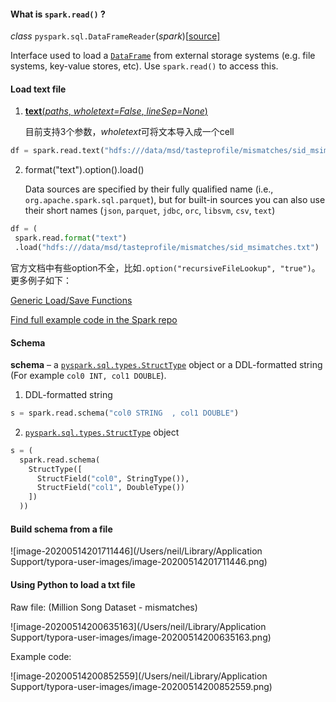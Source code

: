 #### What is  `spark.read()` ?

*class* `pyspark.sql.DataFrameReader`(*spark*)[[source\]](https://spark.apache.org/docs/latest/api/python/_modules/pyspark/sql/readwriter.html#DataFrameReader)

Interface used to load a [`DataFrame`](https://spark.apache.org/docs/latest/api/python/pyspark.sql.html#pyspark.sql.DataFrame) from external storage systems (e.g. file systems, key-value stores, etc). Use `spark.read()` to access this.



#### Load text file

1. [**text**(*paths*, *wholetext=False*, *lineSep=None*)](https://spark.apache.org/docs/latest/api/python/_modules/pyspark/sql/readwriter.html#DataFrameReader.text) 

   目前支持3个参数，*wholetext*可将文本导入成一个cell

```python
df = spark.read.text("hdfs:///data/msd/tasteprofile/mismatches/sid_msimatches.txt")
```

2. format("text").option().load()

   Data sources are specified by their fully qualified name (i.e., `org.apache.spark.sql.parquet`), but for built-in sources you can also use their short names (`json`, `parquet`, `jdbc`, `orc`, `libsvm`, `csv`, `text`)

```python
df = (
 spark.read.format("text")
 .load("hdfs:///data/msd/tasteprofile/mismatches/sid_msimatches.txt")
```

官方文档中有些option不全，比如`.option("recursiveFileLookup", "true")`。更多例子如下：

[Generic Load/Save Functions](https://spark.apache.org/docs/latest/sql-data-sources-load-save-functions.html)

[Find full example code in the Spark repo](https://github.com/apache/spark/blob/master/examples/src/main/python/sql/datasource.py)



#### Schema

**schema** – a [`pyspark.sql.types.StructType`](https://spark.apache.org/docs/latest/api/python/pyspark.sql.html#pyspark.sql.types.StructType) object or a DDL-formatted string (For example `col0 INT, col1 DOUBLE`).

1. DDL-formatted string

```python
s = spark.read.schema("col0 STRING	, col1 DOUBLE")
```

2.  [`pyspark.sql.types.StructType`](https://spark.apache.org/docs/latest/api/python/pyspark.sql.html#pyspark.sql.types.StructType) object

```python
s = (
  spark.read.schema(
    StructType([
      StructField("col0", StringType()),
      StructField("col1", DoubleType())
    ])
  ))
```



#### Build schema from a file

![image-20200514201711446](/Users/neil/Library/Application Support/typora-user-images/image-20200514201711446.png)



#### Using Python to load a txt file

Raw file: (Million Song Dataset - mismatches)

![image-20200514200635163](/Users/neil/Library/Application Support/typora-user-images/image-20200514200635163.png)

Example code:

![image-20200514200852559](/Users/neil/Library/Application Support/typora-user-images/image-20200514200852559.png)


